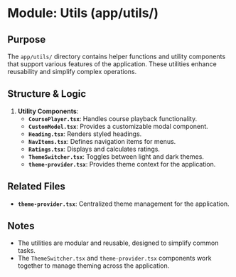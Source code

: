# Module: Utils (app/utils/)

## Purpose
The `app/utils/` directory contains helper functions and utility components that support various features of the application. These utilities enhance reusability and simplify complex operations.

## Structure & Logic
1. **Utility Components**:
   - **`CoursePlayer.tsx`**: Handles course playback functionality.
   - **`CustomModel.tsx`**: Provides a customizable modal component.
   - **`Heading.tsx`**: Renders styled headings.
   - **`NavItems.tsx`**: Defines navigation items for menus.
   - **`Ratings.tsx`**: Displays and calculates ratings.
   - **`ThemeSwitcher.tsx`**: Toggles between light and dark themes.
   - **`theme-provider.tsx`**: Provides theme context for the application.

## Related Files
- **`theme-provider.tsx`**: Centralized theme management for the application.

## Notes
- The utilities are modular and reusable, designed to simplify common tasks.
- The `ThemeSwitcher.tsx` and `theme-provider.tsx` components work together to manage theming across the application.
